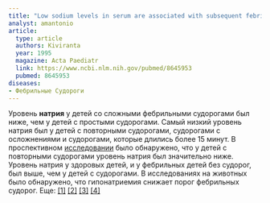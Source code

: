 ```yaml
---
title: "Low sodium levels in serum are associated with subsequent febrile seizures"
analyst: amantonio
article:
  type: article
  authors: Kiviranta
  year: 1995
  magazine: Acta Paediatr
  link: https://www.ncbi.nlm.nih.gov/pubmed/8645953
  pubmed: 8645953
diseases:
- Фебрильные Судороги
---
```


Уровень **натрия** у детей со сложными фебрильными судорогами был ниже, чем у детей с простыми судорогами. Самый низкий уровень натрия был у детей с повторными судорогами, судорогами с осложнениями и судорогами, которые длились более 15 минут.
В проспективном [исследовании](https://www.ijss-sn.com/uploads/2/0/1/5/20153321/ijss_may_oa02_-_2017.pdf) было обнаружено, что у детей с повторными судорогами уровень натрия был значительно ниже. Уровень натрия у здоровых детей, и у фебрильных детей без судорог, был выше, чем у детей с судорогами.
В исследованиях на животных было обнaружено, что гипонатриемия снижает порог фебрильных судорог. Еще: [[1]](https://www.ncbi.nlm.nih.gov/pmc/articles/PMC1544836) [[2]](https://www.ncbi.nlm.nih.gov/pubmed/7641776) [[3]](https://www.iasj.net/iasj?func=article&aId=125405) [[4]](http://caspianjp.ir/article-1-80-en.html)

